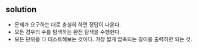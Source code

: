 ## solution

- 문제가 요구하는 대로 충실히 하면 정답이 나온다.
- 모든 경우의 수를 탐색하는 완전 탐색을 수행한다.
- 모든 단위를 다 테스트해보는 것이다. 가장 짧게 압축되는 길이를 출력하면 되는 것.
